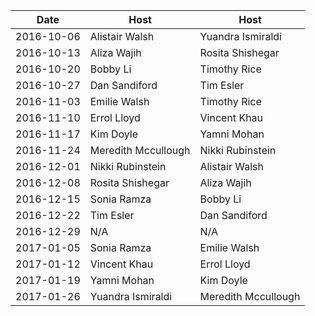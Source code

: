 |Date|Host|Host|
|----|----|----|
|2016-10-06|Alistair Walsh|Yuandra Ismiraldi|
|2016-10-13|Aliza Wajih|Rosita Shishegar|
|2016-10-20|Bobby Li|Timothy Rice|
|2016-10-27|Dan Sandiford|Tim Esler|
|2016-11-03|Emilie Walsh|Timothy Rice|
|2016-11-10|Errol Lloyd|Vincent Khau|
|2016-11-17|Kim Doyle|Yamni Mohan|
|2016-11-24|Meredith Mccullough|Nikki Rubinstein|
|2016-12-01|Nikki Rubinstein|Alistair Walsh|
|2016-12-08|Rosita Shishegar|Aliza Wajih|
|2016-12-15|Sonia Ramza|Bobby Li|
|2016-12-22|Tim Esler|Dan Sandiford|
|2016-12-29|N/A|N/A|
|2017-01-05|Sonia Ramza|Emilie Walsh|
|2017-01-12|Vincent Khau|Errol Lloyd|
|2017-01-19|Yamni Mohan|Kim Doyle|
|2017-01-26|Yuandra Ismiraldi|Meredith Mccullough|

